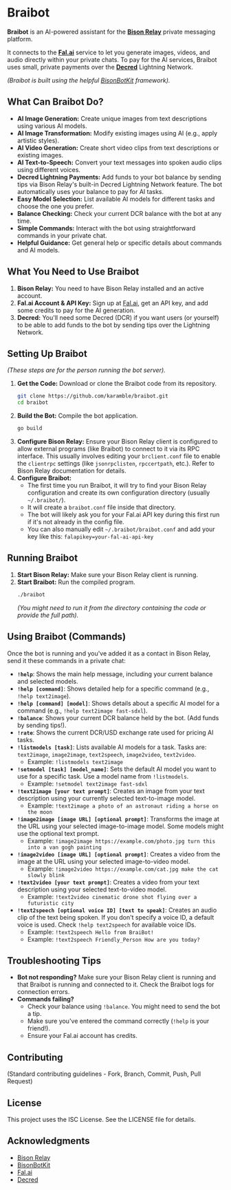 # Braibot

**Braibot** is an AI-powered assistant for the **[Bison Relay](https://bisonrelay.org/)** private messaging platform.

It connects to the **[Fal.ai](https://fal.ai/)** service to let you generate images, videos, and audio directly within your private chats. To pay for the AI services, Braibot uses small, private payments over the **[Decred](https://decred.org/)** Lightning Network.

*(Braibot is built using the helpful [BisonBotKit](https://github.com/vctt94/bisonbotkit) framework).*

## What Can Braibot Do?

*   **AI Image Generation:** Create unique images from text descriptions using various AI models.
*   **AI Image Transformation:** Modify existing images using AI (e.g., apply artistic styles).
*   **AI Video Generation:** Create short video clips from text descriptions or existing images.
*   **AI Text-to-Speech:** Convert your text messages into spoken audio clips using different voices.
*   **Decred Lightning Payments:** Add funds to your bot balance by sending tips via Bison Relay's built-in Decred Lightning Network feature. The bot automatically uses your balance to pay for AI tasks.
*   **Easy Model Selection:** List available AI models for different tasks and choose the one you prefer.
*   **Balance Checking:** Check your current DCR balance with the bot at any time.
*   **Simple Commands:** Interact with the bot using straightforward commands in your private chat.
*   **Helpful Guidance:** Get general help or specific details about commands and AI models.

## What You Need to Use Braibot

1.  **Bison Relay:** You need to have Bison Relay installed and an active account.
2.  **Fal.ai Account & API Key:** Sign up at [Fal.ai](https://fal.ai/), get an API key, and add some credits to pay for the AI generation.
3.  **Decred:** You'll need some Decred (DCR) if you want users (or yourself) to be able to add funds to the bot by sending tips over the Lightning Network.

## Setting Up Braibot

*(These steps are for the person running the bot server).*

1.  **Get the Code:** Download or clone the Braibot code from its repository.
    ```bash
    git clone https://github.com/karamble/braibot.git
    cd braibot
    ```
2.  **Build the Bot:** Compile the bot application.
    ```bash
    go build
    ```
3.  **Configure Bison Relay:** Ensure your Bison Relay client is configured to allow external programs (like Braibot) to connect to it via its RPC interface. This usually involves editing your `brclient.conf` file to enable the `clientrpc` settings (like `jsonrpclisten`, `rpccertpath`, etc.). Refer to Bison Relay documentation for details.
4.  **Configure Braibot:**
    *   The first time you run Braibot, it will try to find your Bison Relay configuration and create its own configuration directory (usually `~/.braibot/`).
    *   It will create a `braibot.conf` file inside that directory.
    *   The bot will likely ask you for your Fal.ai API key during this first run if it's not already in the config file.
    *   You can also manually edit `~/.braibot/braibot.conf` and add your key like this:
        `falapikey=your-fal-ai-api-key`

## Running Braibot

1.  **Start Bison Relay:** Make sure your Bison Relay client is running.
2.  **Start Braibot:** Run the compiled program.
    ```bash
    ./braibot
    ```
    *(You might need to run it from the directory containing the code or provide the full path).*

## Using Braibot (Commands)

Once the bot is running and you've added it as a contact in Bison Relay, send it these commands in a private chat:

*   **`!help`**: Shows the main help message, including your current balance and selected models.
*   **`!help [command]`**: Shows detailed help for a specific command (e.g., `!help text2image`).
*   **`!help [command] [model]`**: Shows details about a specific AI model for a command (e.g., `!help text2image fast-sdxl`).
*   **`!balance`**: Shows your current DCR balance held by the bot. (Add funds by sending tips!).
*   **`!rate`**: Shows the current DCR/USD exchange rate used for pricing AI tasks.
*   **`!listmodels [task]`**: Lists available AI models for a task. Tasks are: `text2image`, `image2image`, `text2speech`, `image2video`, `text2video`.
    *   Example: `!listmodels text2image`
*   **`!setmodel [task] [model_name]`**: Sets the default AI model you want to use for a specific task. Use a model name from `!listmodels`.
    *   Example: `!setmodel text2image fast-sdxl`
*   **`!text2image [your text prompt]`**: Creates an image from your text description using your currently selected text-to-image model.
    *   Example: `!text2image a photo of an astronaut riding a horse on the moon`
*   **`!image2image [image URL] [optional prompt]`**: Transforms the image at the URL using your selected image-to-image model. Some models might use the optional text prompt.
    *   Example: `!image2image https://example.com/photo.jpg turn this into a van gogh painting`
*   **`!image2video [image URL] [optional prompt]`**: Creates a video from the image at the URL using your selected image-to-video model.
    *   Example: `!image2video https://example.com/cat.jpg make the cat slowly blink`
*   **`!text2video [your text prompt]`**: Creates a video from your text description using your selected text-to-video model.
    *   Example: `!text2video cinematic drone shot flying over a futuristic city`
*   **`!text2speech [optional voice ID] [text to speak]`**: Creates an audio clip of the text being spoken. If you don't specify a voice ID, a default voice is used. Check `!help text2speech` for available voice IDs.
    *   Example: `!text2speech Hello from BraiBot!`
    *   Example: `!text2speech Friendly_Person How are you today?`

## Troubleshooting Tips

*   **Bot not responding?** Make sure your Bison Relay client is running and that Braibot is running and connected to it. Check the Braibot logs for connection errors.
*   **Commands failing?**
    *   Check your balance using `!balance`. You might need to send the bot a tip.
    *   Make sure you've entered the command correctly (`!help` is your friend!).
    *   Ensure your Fal.ai account has credits.

## Contributing

(Standard contributing guidelines - Fork, Branch, Commit, Push, Pull Request)

## License

This project uses the ISC License. See the LICENSE file for details.

## Acknowledgments

*   [Bison Relay](https://github.com/companyzero/bisonrelay/)
*   [BisonBotKit](https://github.com/vctt94/bisonbotkit)
*   [Fal.ai](https://fal.ai/)
*   [Decred](https://decred.org/)
